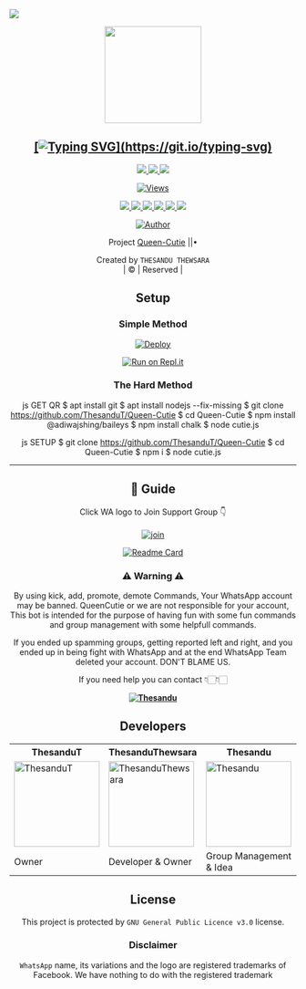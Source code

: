 <a href="https://github.com/ThesanduT"><img src="https://i.ibb.co/THJ5TMw/Queen-Cutie-Thesandu.gif" border="0"></a>
<div align="center">




<div align="center">
  <a href="https://ibb.co/48VDYf7"><img src="https://i.ibb.co/fkxKnS2/Queen-Cutie.jpg""width="170" height="170"/>
    <p align="center">
    
    
## [![Typing SVG](https://readme-typing-svg.herokuapp.com?font=Lemon+milk&color=DB2748&lines=Welcome+to+QueenCutie+whatsapp+bot...;Create+by+Thesandu+Thewsara...;Added+more+features...;Thank+you+for+choosing+QueenCutie...)](https://git.io/typing-svg)

<p align="center">
  <a href="https://github.com/ThesanduT/Queen-Cutie/fork">
    <img src="https://img.shields.io/github/forks/ThesanduT/Queen-Cutie?label=Fork&style=social">
    
  </a>
  <a href="https://github.com/ThesanduT/Queen-Cutie/stargazers">
    <img src="https://img.shields.io/github/stars/ThesanduT/Queen-Cutie?style=social">
  </a>
  <a href="https://github.com/ThesanduT/Queen-Cutie/commits/main">
    <img src="https://img.shields.io/github/commit-activity/m/ThesanduT/Queen-Cutie?style=social">
  </a>
</p>
    
<a href="https://github.com/ThesanduT/Queen-Cutie">
    <img src="https://hits.seeyoufarm.com/api/count/incr/badge.svg?url=https%3A%2F%2Fgithub.com%2FThesanduT%2FQueen-Cutie&count_bg=%2379C83D&title_bg=%23555555&icon=gitpod.svg&icon_color=%23E7E7E7&title=Views&edge_flat=false" alt="Views"/></a>

<p align="center">
  <a href="httsp://github.com/ThesanduT/Queen-Cutie">
    <img src="https://img.shields.io/github/repo-size/ThesanduT/Queen-Cutie?color=rgb&label=Repo%20Size&style=plastic">

  </a>
  <a href="httsp://github.com/ThesanduT/Queen-Cutie">
    <img src="https://img.shields.io/codefactor/grade/github/phaticusthiccy/WhatsAsenaDuplicated?color=rgb&label=Code%20Quality&style=plastic">

  </a>
  <a href="https://github.com/ThesanduT/Queen-Cutie/blob/master/LICENSE">
    <img src="https://img.shields.io/github/license/ThesanduT/Queen-Cutie?color=rgb&label=Lisance&style=plastic">

  </a>
  <a href="https://github.com/ThesanduT/Queen-Cutie">
    <img src="https://img.shields.io/github/languages/top/ThesanduT/Queen-Cutie?color=rgb&label=Javascript&style=plastic">

  </a>
  <a href="https://github.com/ThesanduT">
    <img src="https://img.shields.io/static/v1?label=Author&message=Thesandu&color=rgb&style=plastic">

  </a>
  <a href="https://wa.me/+94712564306">
    <img src="https://img.shields.io/badge/Whatsapp-Queen%20Cutie-yellow&style=plastic">

  </a>
</p>

  <p align="center">
<a href="https://github.com/ThesanduT"><img title="Author" src="https://img.shields.io/badge/Author-Thesandu-cyberchekuthan/Amalser_v2?color=red&style=for-the-badge&logo=whatsapp"></a>
</p>
</div>
<p align="center">
Project <a href="https://github.com/ThesanduT">Queen-Cutie</a> ||•

Created by `THESANDU THEWSARA`
       <br>
       | © |
        Reserved |
    <br> 
</p>

## Setup
<div align="center"> 


  ### Simple Method
  
[![Deploy](https://www.herokucdn.com/deploy/button.svg)](https://heroku.com/deploy?template=https://github.com/ThesanduT/Queen-Cutie) 
  
[![Run on Repl.it](https://repl.it/badge/github/quiec/whatsAlfa)](https://replit.com/@Ttmodz/Queen-Cutie)
  
### The Hard Method
js
GET QR
$ apt install git
$ apt install nodejs --fix-missing
$ git clone https://github.com/ThesanduT/Queen-Cutie
$ cd Queen-Cutie
$ npm install @adiwajshing/baileys
$ npm install chalk
$ node cutie.js

      
js
SETUP
$ git clone https://github.com/ThesanduT/Queen-Cutie
$ cd Queen-Cutie
$ npm i
$ node cutie.js


----

## 📢 Guide
Click WA logo to Join Support Group 👇
    <br>
<br>
  [![join](https://github.com/Alien-alfa/PublicBot/blob/main/wlogo.svg.png)](https://chat.whatsapp.com)
  <div align="center">
       
  [![Readme Card](https://github-readme-stats.vercel.app/api/pin/?username=ThesanduT&repo=Queen-Cutie&theme=nightowl)](https://github.com/ThesanduT/Queen-Cutie)
  </div>
    
### ⚠ Warning ⚠


By using kick, add, promote, demote Commands, Your WhatsApp account may be banned.
QueenCutie or we are not responsible for your account, 
This bot is intended for the purpose of having fun with some fun commands 
and group management with some helpfull commands.

If  you ended up spamming groups, getting reported left and right, 
and you ended up in being fight with WhatsApp
and at the end WhatsApp Team deleted your account. DON'T BLAME US.

If you need help
you can contact 👇🏻👇🏻 

**[![Thesandu](https://www.linkpicture.com/q/WHTSPP-LOGO.png)](http://wa.me/94712564306?text=Can%20you%20help%20bro)**
    
## Developers
  <div align="center">

<table><tr><th>ThesanduT</th><th>ThesanduThewsara</th><th>Thesandu</th></tr><tr><td><a href="https://github.com/ThesanduT"><img src="https://i.ibb.co/fkxKnS2/Queen-Cutie.jpg" width="150" alt="ThesanduT"></a></td><td><a href="https://github.com/ThesanduT"><img src="https://i.ibb.co/fkxKnS2/Queen-Cutie.jpg" width="150" alt="ThesanduThewsara"></a></td><td><a href="https://github.com/ThesanduT"><img src="https://i.ibb.co/fkxKnS2/Queen-Cutie.jpg" width="150" alt="Thesandu"></a></td></tr><tr><td>Owner</td><td>Developer & Owner</td><td>Group Management & Idea</td></tr></table>

## License
This project is protected by `GNU General Public Licence v3.0` license.

### Disclaimer
`WhatsApp` name, its variations and the logo are registered trademarks of Facebook. We have nothing to do with the registered trademark
